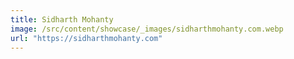 ```yaml
---
title: Sidharth Mohanty
image: /src/content/showcase/_images/sidharthmohanty.com.webp
url: "https://sidharthmohanty.com"
---
```

